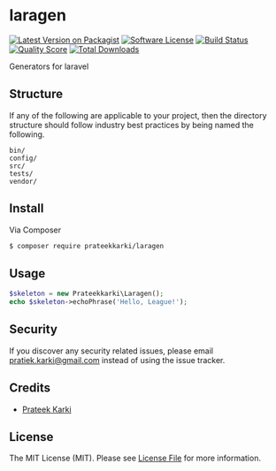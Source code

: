 # laragen

[![Latest Version on Packagist][ico-version]][link-packagist]
[![Software License][ico-license]](LICENSE.md)
[![Build Status][ico-travis]][link-travis]
[![Quality Score][ico-code-quality]][link-code-quality]
[![Total Downloads][ico-downloads]][link-downloads]

Generators for laravel

## Structure

If any of the following are applicable to your project, then the directory structure should follow industry best practices by being named the following.

```
bin/        
config/
src/
tests/
vendor/
```


## Install

Via Composer

``` bash
$ composer require prateekkarki/laragen
```

## Usage

``` php
$skeleton = new Prateekkarki\Laragen();
echo $skeleton->echoPhrase('Hello, League!');
```

## Security

If you discover any security related issues, please email pratiek.karki@gmail.com instead of using the issue tracker.

## Credits

- [Prateek Karki](http://prateekkarki.com.np)

## License

The MIT License (MIT). Please see [License File](LICENSE.md) for more information.

[ico-version]: https://img.shields.io/packagist/v/prateekkarki/laragen.svg?style=flat-square
[ico-license]: https://img.shields.io/badge/license-MIT-brightgreen.svg?style=flat-square
[ico-travis]: https://img.shields.io/travis/prateekkarki/laragen/master.svg?style=flat-square
[ico-scrutinizer]: https://img.shields.io/scrutinizer/coverage/g/prateekkarki/laragen.svg?style=flat-square
[ico-code-quality]: https://img.shields.io/scrutinizer/g/prateekkarki/laragen.svg?style=flat-square
[ico-downloads]: https://img.shields.io/packagist/dt/prateekkarki/laragen.svg?style=flat-square

[link-packagist]: https://packagist.org/packages/prateekkarki/laragen
[link-travis]: https://travis-ci.org/prateekkarki/laragen
[link-scrutinizer]: https://scrutinizer-ci.com/g/prateekkarki/laragen/code-structure
[link-code-quality]: https://scrutinizer-ci.com/g/prateekkarki/laragen
[link-downloads]: https://packagist.org/packages/prateekkarki/laragen
[link-author]: https://github.com/prateekkarki
[link-contributors]: ../../contributors
